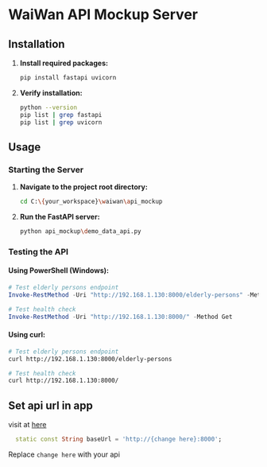 # WaiWan API Mockup Server

## Installation

1. **Install required packages:**
   ```bash
   pip install fastapi uvicorn
   ```

2. **Verify installation:**
   ```bash
   python --version
   pip list | grep fastapi
   pip list | grep uvicorn
   ```

## Usage

### Starting the Server

1. **Navigate to the project root directory:**
   ```bash
   cd C:\{your_workspace}\waiwan\api_mockup
   ```

2. **Run the FastAPI server:**
   ```bash
   python api_mockup\demo_data_api.py
   ```


### Testing the API

#### Using PowerShell (Windows):
```powershell
# Test elderly persons endpoint
Invoke-RestMethod -Uri "http://192.168.1.130:8000/elderly-persons" -Method Get | ConvertTo-Json -Depth 10

# Test health check
Invoke-RestMethod -Uri "http://192.168.1.130:8000/" -Method Get
```

#### Using curl:
```bash
# Test elderly persons endpoint
curl http://192.168.1.130:8000/elderly-persons

# Test health check
curl http://192.168.1.130:8000/
```


## Set api url in app

visit at [here](../lib/services/api_service.dart)

```dart
  static const String baseUrl = 'http://{change here}:8000';
```

Replace `change here` with your api
